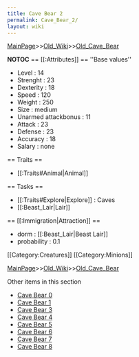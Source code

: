 ```yaml
---
title: Cave Bear 2
permalink: Cave_Bear_2/
layout: wiki
---
```


[MainPage](/keeperrl_wiki/ "wikilink")>>[Old_Wiki](/keeperrl_wiki/Old_Wiki "wikilink")>>[Old_Cave_Bear](/keeperrl_wiki/Old_Cave_Bear "wikilink")

__NOTOC__
== [[:Attributes]] ==
''Base values''
* Level : 14
* Strenght : 23
* Dexterity : 18
* Speed : 120
* Weight : 250
* Size : medium
* Unarmed attackbonus : 11
* Attack : 23
* Defense : 23
* Accuracy : 18
* Salary : none

== Traits ==
* [[:Traits#Animal|Animal]]

== Tasks ==
* [[:Traits#Explore|Explore]] : Caves
* [[:Beast_Lair|Lair]]

== [[:Immigration|Attraction]] ==
* dorm : [[:Beast_Lair|Beast Lair]]
* probability : 0.1

[[Category:Creatures]]
[[Category:Minions]]

[MainPage](/keeperrl_wiki/ "wikilink")>>[Old_Wiki](/keeperrl_wiki/Old_Wiki "wikilink")>>[Old_Cave_Bear](/keeperrl_wiki/Old_Cave_Bear "wikilink")

Other items in this section
-    [Cave Bear 0](/keeperrl_wiki/Cave_Bear_0 "wikilink")
-    [Cave Bear 1](/keeperrl_wiki/Cave_Bear_1 "wikilink")
-    [Cave Bear 3](/keeperrl_wiki/Cave_Bear_3 "wikilink")
-    [Cave Bear 4](/keeperrl_wiki/Cave_Bear_4 "wikilink")
-    [Cave Bear 5](/keeperrl_wiki/Cave_Bear_5 "wikilink")
-    [Cave Bear 6](/keeperrl_wiki/Cave_Bear_6 "wikilink")
-    [Cave Bear 7](/keeperrl_wiki/Cave_Bear_7 "wikilink")
-    [Cave Bear 8](/keeperrl_wiki/Cave_Bear_8 "wikilink")
